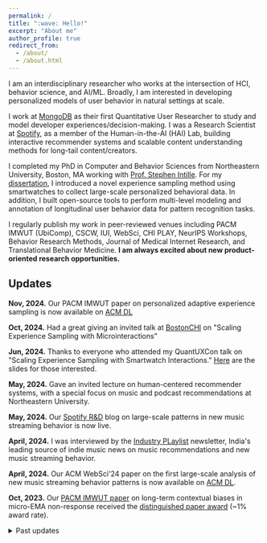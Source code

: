 ```yaml
---
permalink: /
title: ":wave: Hello!"
excerpt: "About me"
author_profile: true
redirect_from: 
  - /about/
  - /about.html
---
```


I am an interdisciplinary researcher who works at the intersection of HCI, behavior science, and AI/ML. Broadly, I am interested in developing personalized models of user behavior in natural settings at scale. 


I work at [MongoDB](https://www.mongodb.com/) as their first Quantitative User Researcher to study and model developer experiences/decision-making. I was a Research Scientist at [Spotify](https://research.atspotify.com/), as a member of the Human-in-the-AI (HAI) Lab, building interactive recommender systems and scalable content understanding methods for long-tail content/creators. 


I completed my PhD in Computer and Behavior Sciences from Northeastern University, Boston, MA working with [Prof. Stephen Intille](https://www.khoury.northeastern.edu/home/intille/). For my [dissertation](https://dl.acm.org/doi/book/10.5555/AAI28962283), I introduced a novel experience sampling method using smartwatches to collect large-scale personalized behavioral data. In addition, I built open-source tools to perform multi-level modeling and annotation of longitudinal user behavior data for pattern recognition tasks.


I regularly publish my work in peer-reviewed venues including PACM IMWUT (UbiComp), CSCW, IUI, WebSci, CHI PLAY, NeurIPS Workshops, Behavior Research Methods, Journal of Medical Internet Research, and Translational Behavior Medicine. **I am always excited about new product-oriented research opportunities.**

Updates
------
  
**Nov, 2024.** Our PACM IMWUT paper on personalized adaptive experience sampling is now available on [ACM DL](https://dl.acm.org/doi/10.1145/3699735)


**Oct, 2024.** Had a great giving an invited talk at [BostonCHI](https://www.bostonchi.org/2024/09/scaling-experience-sampling-with-microinteractions/) on "Scaling Experience Sampling with Microinteractions"


**Jun, 2024.** Thanks to everyone who attended my QuantUXCon talk on "Scaling Experience Sampling with Smartwatch Interactions." [Here](https://docs.google.com/presentation/d/1dGA-noJDE7PvFH22RcJ91Yp91XU00haEiQW0yLgDZKo/edit?usp=sharing) are the slides for those interested.


**May, 2024.** Gave an invited lecture on human-centered recommender systems, with a special focus on music and podcast recommendations at Northeastern University.


**May, 2024.** Our [Spotify R&D](https://research.atspotify.com/2024/05/how-do-people-stream-newly-released-music/) blog on large-scale patterns in new music streaming behavior is now live.


**April, 2024.** I was interviewed by the [Industry PLaylist](https://theindustryplaylist.substack.com/p/things-im-thinking-about-d1c) newsletter, India's leading source of indie music news on music recommendations and new music streaming behavior.


**April, 2024.** Our ACM WebSci'24 paper on the first large-scale analysis of new music streaming behavior patterns is now available on [ACM DL](https://research.atspotify.com/publications/a-genre-based-analysis-of-new-music-streaming-at-scale/).

**Oct, 2023.** Our [PACM IMWUT paper](https://dl.acm.org/doi/abs/10.1145/3517259) on long-term contextual biases in micro-EMA non-response received the [distinguished paper award](https://dl.acm.org/journal/imwut/distinguished-paper-awards) (~1% award rate).

<details>

<summary>Past updates</summary>

{% capture my_markdown_content %}
  
 
  **Sept, 2023.** Finally concluded my last organized talk at BostonCHI as a chair. This is a special one by [Gregory Abowd](https://www.bostonchi.org/2023/05/gregory-abowd-ignorance-is-bliss-a-career-retrospective-hybrid-event/) on the CHI Lifetime Achievement award.


  **Jun, 2023.** Our intensive longitudinal data collection in [TIME study](https://reach.usc.edu/research/studies/microt/) is now complete. Stay tuned for the year-long longitudinal data on behaviors and decision-making to go live!

  
  **April, 2023.** Our Spotify R&D [blogpost](https://research.atspotify.com/2023/03/exploring-goal-oriented-podcast-recommendations/) on goal-based podcast recommendations from our IUI'23 paper is now live.


  **Sept, 2022.** Presented our [PACM IMWUT paper](https://dl.acm.org/doi/abs/10.1145/3517259) on contextual biases with micro-EMA non-response at UbiComp 2022. Was great to meet a lot of old collaborators and friends.


  **Feb, 2022.** Was interviewed by [VentureBeat](https://venturebeat.com/ai/how-video-games-could-be-used-to-generate-ai-training-data/) magazine on using videogames to generate AI training data at large scale.
  
  {% endcapture %}
  {{ my_markdown_content | markdownify }}
  
</details>
